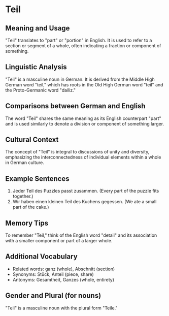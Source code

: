 # Teil
## Meaning and Usage
"Teil" translates to "part" or "portion" in English. It is used to refer to a section or segment of a whole, often indicating a fraction or component of something.

## Linguistic Analysis
"Teil" is a masculine noun in German. It is derived from the Middle High German word "teil," which has roots in the Old High German word "teil" and the Proto-Germanic word "dailiz."

## Comparisons between German and English
The word "Teil" shares the same meaning as its English counterpart "part" and is used similarly to denote a division or component of something larger.

## Cultural Context
The concept of "Teil" is integral to discussions of unity and diversity, emphasizing the interconnectedness of individual elements within a whole in German culture.

## Example Sentences
1. Jeder Teil des Puzzles passt zusammen. (Every part of the puzzle fits together.)
2. Wir haben einen kleinen Teil des Kuchens gegessen. (We ate a small part of the cake.)

## Memory Tips
To remember "Teil," think of the English word "detail" and its association with a smaller component or part of a larger whole.

## Additional Vocabulary
- Related words: ganz (whole), Abschnitt (section)
- Synonyms: Stück, Anteil (piece, share)
- Antonyms: Gesamtheit, Ganzes (whole, entirety)

## Gender and Plural (for nouns)
"Teil" is a masculine noun with the plural form "Teile."